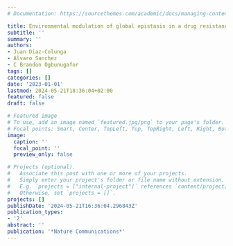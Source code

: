 ```yaml
---
# Documentation: https://sourcethemes.com/academic/docs/managing-content/

title: Environmental modulation of global epistasis in a drug resistance fitness landscape
subtitle: ''
summary: ''
authors:
- Juan Diaz-Colunga
- Alvaro Sanchez
- C Brandon Ogbunugafor
tags: []
categories: []
date: '2023-01-01'
lastmod: 2024-05-21T18:36:04+02:00
featured: false
draft: false

# Featured image
# To use, add an image named `featured.jpg/png` to your page's folder.
# Focal points: Smart, Center, TopLeft, Top, TopRight, Left, Right, BottomLeft, Bottom, BottomRight.
image:
  caption: ''
  focal_point: ''
  preview_only: false

# Projects (optional).
#   Associate this post with one or more of your projects.
#   Simply enter your project's folder or file name without extension.
#   E.g. `projects = ["internal-project"]` references `content/project/deep-learning/index.md`.
#   Otherwise, set `projects = []`.
projects: []
publishDate: '2024-05-21T16:36:04.296843Z'
publication_types:
- '2'
abstract: ''
publication: '*Nature Communications*'
---
```

